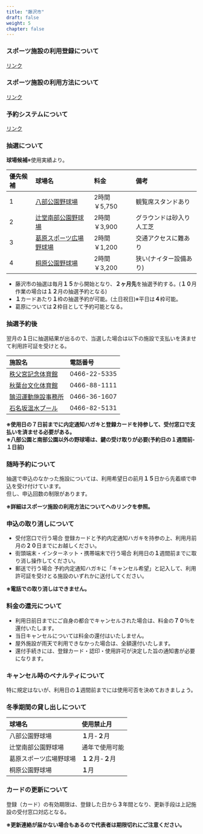 ```yaml
---
title: "藤沢市"
draft: false
weight: 5
chapter: false
---
```


### スポーツ施設の利用登録について

[リンク](https://f-mirai.jp/sports/registration)

### スポーツ施設の利用方法について

[リンク](https://www.city.fujisawa.kanagawa.jp/sports/kyoiku/leisure/sportshisetsu/riyo.html)

### 予約システムについて

[リンク](https://yoyaku.city.fujisawa.kanagawa.jp/)

### 抽選について

**球場候補**※使用実績より。

|優先候補   |球場名    |料金 |備考 |
| :--- | :----------- | :------- | :------- |
| 1    |  [八部公園野球場](https://f-mirai.jp/sports/baseball/happe)           |2時間￥5,750   |観覧席スタンドあり |
| 2    |  [辻堂南部公園野球場](https://f-mirai.jp/sports/baseball/tsujidou)    |2時間￥3,900    |グラウンドは砂入り人工芝 |
| 3    |  [葛原スポーツ広場野球場](https://f-mirai.jp/sports/baseball/kuzuhara) |2時間￥1,200    |交通アクセスに難あり |
| 4    |  [桐原公園野球場](https://f-mirai.jp/sports/baseball/kirihara)        |2時間￥3,200    |狭い(ナイター設備あり) |  

- 藤沢市の抽選は毎月**１５**から開始となり、**２ヶ月先**を抽選予約する。(**１０**月作業の場合は**１２**月の抽選予約となる)
- **１**カードあたり**１**枠の抽選予約が可能。(土日祝日)※平日は**４**枠可能。  
- 葛原については**２**枠目として予約可能となる。

### 抽選予約後

翌月の**１**日に抽選結果が出るので、当選した場合は以下の施設で支払いを済ませて利用許可証を受けとる。

|施設名|電話番号|
| :-------------| :------------|
| [秩父宮記念体育館](https://f-mirai.jp/sports/gymnasium/chichibunomiya)        |0466-22-5335|
|[秋葉台文化体育館](<https://f-mirai.jp/sports/gymnasium/akibadai>)             |0466-88-1111|
|[鵠沼運動施設事務所](https://f-mirai.jp/sports/facilities/%e9%b5%a0%e6%b2%bc%e9%81%8b%e5%8b%95%e6%96%bd%e8%a8%ad%e4%ba%8b%e5%8b%99%e6%89%80%ef%bc%88%e5%85%ab%e9%83%a8%e5%85%ac%e5%9c%92%e3%83%97%e3%83%bc%e3%83%ab%ef%bc%89-2)                                                      |0466-36-1607|
| [石名坂温水プール](https://f-mirai.jp/sports/pool/ishinazaka)                 |0466-82-5131|

**※使用日の７日前までに内定通知ハガキと登録カードを持参して、受付窓口で支払いを済ませる必要がある。**   
**※八部公園と南部公園以外の野球場は、鍵の受け取りが必要(予約日の１週間前-１日前)**  

### 随時予約について

抽選で申込のなかった施設については、利用希望日の前月**１５**日から先着順で申込を受け付けています。  
但し、申込回数の制限があります。  

**※詳細はスポーツ施設の利用方法についてへのリンクを参照。**

### 申込の取り消しについて

- 受付窓口で行う場合
登録カードと予約内定通知ハガキを持参の上、利用月前月の**２０**日までにお越しください。
- 街頭端末・インターネット・携帯端末で行う場合
利用日の**１**週間前までに取り消し操作してください。
- 郵送で行う場合
予約内定通知ハガキに「キャンセル希望」と記入して、利用許可証を受けとる施設のいずれかに送付してください。

**※電話での取り消しはできません。**

### 料金の還元について

- 利用日前日までにご自身の都合でキャンセルされた場合は、料金の**７０**％を還付いたします。
- 当日キャンセルについては料金の還付はいたしません。
- 屋外施設が雨天で利用できなかった場合は、全額還付いたします。
- 還付手続きには、登録カード・認印・使用許可が決定した旨の通知書が必要になります。

### キャンセル時のペナルティについて

特に規定はないが、利用日の**１**週間前までには使用可否を決めておきましょう。

### 冬季期間の貸し出しについて

|球場名    |使用禁止月 |
| :----------- | :------- |
| 八部公園野球場          |**１**月-**２**月   |
| 辻堂南部公園野球場      |通年で使用可能       |
| 葛原スポーツ広場野球場  |**１２**月-**２**月  |
| 桐原公園野球場         |**１**月             |


### カードの更新について

登録（カード）の有効期限は、登録した日から**３**年間となり、更新手段は上記施設の受付窓口対応となる。

**※更新連絡が届かない場合もあるので代表者は期限切れにご注意ください。**

